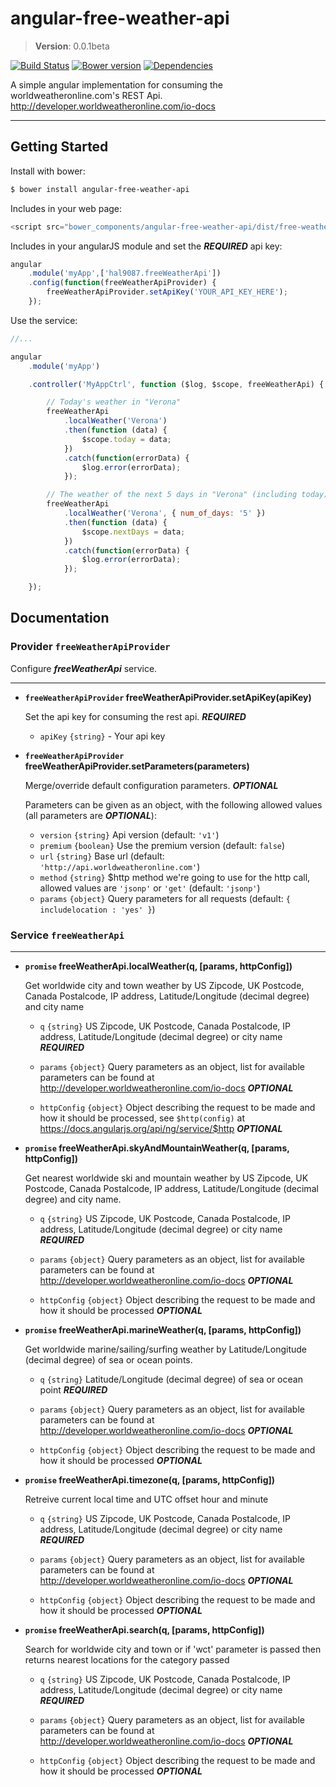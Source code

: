 angular-free-weather-api
=======================

> **Version**: 0.0.1beta

[![Build Status](https://travis-ci.org/hal9087/angular-free-weather-api.png)](https://travis-ci.org/hal9087/angular-free-weather-api)
[![Bower version](https://badge.fury.io/bo/angular-free-weather-api.svg)](http://badge.fury.io/bo/angular-free-weather-api)
[![Dependencies](https://david-dm.org/hal9087/angular-free-weather-api.png)](https://david-dm.org/hal9087/angular-free-weather-api.png)

A simple angular implementation for consuming the worldweatheronline.com's REST Api.
http://developer.worldweatheronline.com/io-docs

- - -

## Getting Started

Install with bower:

```sh
$ bower install angular-free-weather-api
```

Includes in your web page:
```javascript
<script src="bower_components/angular-free-weather-api/dist/free-weather-api.min.js"></script>
```



Includes in your angularJS module and set the ***REQUIRED*** api key:

```javascript
angular
    .module('myApp',['hal9087.freeWeatherApi'])
    .config(function(freeWeatherApiProvider) {
        freeWeatherApiProvider.setApiKey('YOUR_API_KEY_HERE');
    });
```

Use the service:

```javascript
//...

angular
    .module('myApp')

    .controller('MyAppCtrl', function ($log, $scope, freeWeatherApi) {

        // Today's weather in "Verona"
        freeWeatherApi
            .localWeather('Verona')
            .then(function (data) {
                $scope.today = data;
            })
            .catch(function(errorData) {
                $log.error(errorData);
            });

        // The weather of the next 5 days in "Verona" (including today)
        freeWeatherApi
            .localWeather('Verona', { num_of_days: '5' })
            .then(function (data) {
                $scope.nextDays = data;
            })
            .catch(function(errorData) {
                $log.error(errorData);
            });

    });
```


## Documentation

### Provider `freeWeatherApiProvider`

Configure ***freeWeatherApi*** service.

- - -

* **`freeWeatherApiProvider` freeWeatherApiProvider.setApiKey(apiKey)**

  Set the api key for consuming the rest api. ***REQUIRED***

  - `apiKey` `{string}` - Your api key


* **`freeWeatherApiProvider` freeWeatherApiProvider.setParameters(parameters)**

  Merge/override default configuration parameters. ***OPTIONAL***

  Parameters can be given as an object, with the following allowed values (all parameters are ***OPTIONAL***):

  - `version` `{string}` Api version (default: `'v1'`)
  - `premium` `{boolean}` Use the premium version (default: `false`)
  - `url` `{string}` Base url (default: `'http://api.worldweatheronline.com'`)
  - `method` `{string}` $http method we're going to use for the http call, allowed values are `'jsonp'` or `'get'` (default: `'jsonp'`)
  - `params` `{object}` Query parameters for all requests (default: `{ includelocation : 'yes' }`)


### Service `freeWeatherApi`

- - -

* **`promise` freeWeatherApi.localWeather(q, [params, httpConfig])**

  Get worldwide city and town weather by US Zipcode, UK Postcode, Canada Postalcode, IP address, Latitude/Longitude (decimal degree) and city name

  - `q` `{string}` US Zipcode, UK Postcode, Canada Postalcode, IP address, Latitude/Longitude (decimal degree) or city name ***REQUIRED***

  - `params` `{object}` Query parameters as an object, list for available parameters can be found at http://developer.worldweatheronline.com/io-docs ***OPTIONAL***

  - `httpConfig` `{object}` Object describing the request to be made and how it should be processed, see `$http(config)` at https://docs.angularjs.org/api/ng/service/$http ***OPTIONAL***


* **`promise` freeWeatherApi.skyAndMountainWeather(q, [params, httpConfig])**

  Get nearest worldwide ski and mountain weather by US Zipcode, UK Postcode, Canada Postalcode, IP address, Latitude/Longitude (decimal degree) and city name.

  - `q` `{string}` US Zipcode, UK Postcode, Canada Postalcode, IP address, Latitude/Longitude (decimal degree) or city name ***REQUIRED***

  - `params` `{object}` Query parameters as an object, list for available parameters can be found at http://developer.worldweatheronline.com/io-docs ***OPTIONAL***

  - `httpConfig` `{object}` Object describing the request to be made and how it should be processed ***OPTIONAL***


* **`promise` freeWeatherApi.marineWeather(q, [params, httpConfig])**

  Get worldwide marine/sailing/surfing weather by Latitude/Longitude (decimal degree) of sea or ocean points.

   - `q` `{string}` Latitude/Longitude (decimal degree) of sea or ocean point ***REQUIRED***

  - `params` `{object}` Query parameters as an object, list for available parameters can be found at http://developer.worldweatheronline.com/io-docs ***OPTIONAL***

  - `httpConfig` `{object}` Object describing the request to be made and how it should be processed ***OPTIONAL***



* **`promise` freeWeatherApi.timezone(q, [params, httpConfig])**

  Retreive current local time and UTC offset hour and minute

   - `q` `{string}` US Zipcode, UK Postcode, Canada Postalcode, IP address, Latitude/Longitude (decimal degree) or city name ***REQUIRED***

  - `params` `{object}` Query parameters as an object, list for available parameters can be found at http://developer.worldweatheronline.com/io-docs ***OPTIONAL***

  - `httpConfig` `{object}` Object describing the request to be made and how it should be processed ***OPTIONAL***


* **`promise` freeWeatherApi.search(q, [params, httpConfig])**

  Search for worldwide city and town or if 'wct' parameter is passed then returns nearest locations for the category passed

  - `q` `{string}` US Zipcode, UK Postcode, Canada Postalcode, IP address, Latitude/Longitude (decimal degree) or city name ***REQUIRED***

  - `params` `{object}` Query parameters as an object, list for available parameters can be found at http://developer.worldweatheronline.com/io-docs ***OPTIONAL***

  - `httpConfig` `{object}` Object describing the request to be made and how it should be processed  ***OPTIONAL***

